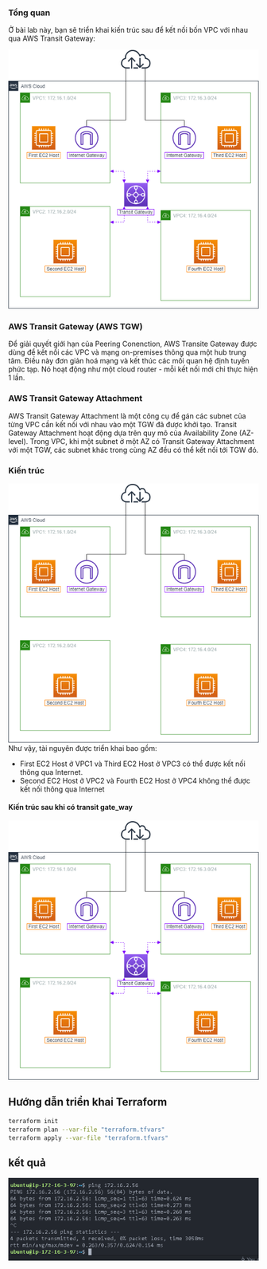 ### Tổng quan
Ở bài lab này, bạn sẽ triển khai kiến trúc sau để kết nối bốn VPC với nhau qua AWS Transit Gateway:

![alt text](images/0001.png)

### AWS Transit Gateway (AWS TGW)
Để giải quyết giới hạn của Peering Conenction, AWS Transite Gateway được dùng để kết nối các VPC và mạng on-premises thông qua một hub trung tâm. Điều này đơn giản hoá mạng và kết thúc các mối quan hệ định tuyến phức tạp. Nó hoạt động như một cloud router - mỗi kết nối mới chỉ thực hiện 1 lần.

### AWS Transit Gateway Attachment
AWS Transit Gateway Attachment là một công cụ để gán các subnet của từng VPC cần kết nối với nhau vào một TGW đã được khởi tạo. Transit Gateway Attachment hoạt động dựa trên quy mô của Availability Zone (AZ-level). Trong VPC, khi một subnet ở một AZ có Transit Gateway Attachment với một TGW, các subnet khác trong cùng AZ đều có thể kết nối tới TGW đó.

### Kiến trúc
![alt text](images/0003.png)
Như vậy, tài nguyên được triển khai bao gồm:

- First EC2 Host ở VPC1 và Third EC2 Host ở VPC3 có thể được kết nối thông qua Internet.
- Second EC2 Host ở VPC2 và Fourth EC2 Host ở VPC4 không thể được kết nối thông qua Internet

#### Kiến trúc sau khi có transit gate_way
![alt text](images/0001.png)

## Hướng dẫn triển khai Terraform


```bash
terraform init
terraform plan --var-file "terraform.tfvars"
terraform apply --var-file "terraform.tfvars"
```

## kết quả
![alt text](images/04.png)